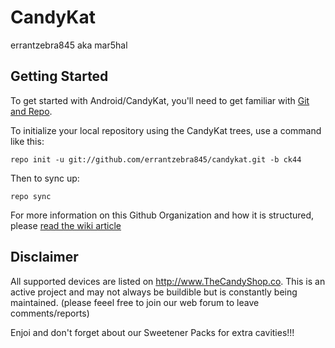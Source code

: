 CandyKat
===========
errantzebra845 aka mar5hal


Getting Started
---------------

To get started with Android/CandyKat, you'll need to get
familiar with [Git and Repo](http://source.android.com/source/using-repo.html).

To initialize your local repository using the CandyKat trees, use a command like this:

    repo init -u git://github.com/errantzebra845/candykat.git -b ck44

Then to sync up:

    repo sync

For more information on this Github Organization and how it is structured, 
please [read the wiki article](http://wiki.cyanogenmod.org/w/Github_Organization)

Disclaimer
--------

All supported devices are listed on http://www.TheCandyShop.co. This is an active project and may not always be buildible but is constantly being maintained. (please feeel free to join our web forum to leave comments/reports)

Enjoi and don't forget about our Sweetener Packs for extra cavities!!!

